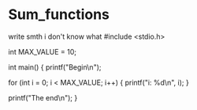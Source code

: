 # Sum_functions
 write smth i don't know what #include <stdio.h>

int MAX_VALUE = 10;

int main() {
  printf("Begin\n");

  for (int i = 0; i < MAX_VALUE; i++) {
    printf("i: %d\n", i);
  }

  printf("The end\n");
}
